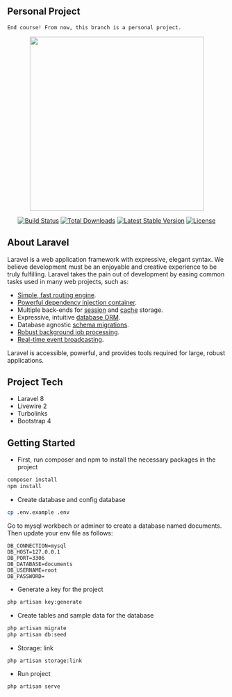 ## Personal Project
```
End course! From now, this branch is a personal project.
```

<p align="center"><a href="https://laravel.com" target="_blank"><img src="https://raw.githubusercontent.com/laravel/art/master/logo-lockup/5%20SVG/2%20CMYK/1%20Full%20Color/laravel-logolockup-cmyk-red.svg" width="400"></a></p>

<p align="center">
<a href="https://travis-ci.org/laravel/framework"><img src="https://travis-ci.org/laravel/framework.svg" alt="Build Status"></a>
<a href="https://packagist.org/packages/laravel/framework"><img src="https://img.shields.io/packagist/dt/laravel/framework" alt="Total Downloads"></a>
<a href="https://packagist.org/packages/laravel/framework"><img src="https://img.shields.io/packagist/v/laravel/framework" alt="Latest Stable Version"></a>
<a href="https://packagist.org/packages/laravel/framework"><img src="https://img.shields.io/packagist/l/laravel/framework" alt="License"></a>
</p>

## About Laravel

Laravel is a web application framework with expressive, elegant syntax. We believe development must be an enjoyable and creative experience to be truly fulfilling. Laravel takes the pain out of development by easing common tasks used in many web projects, such as:

-   [Simple, fast routing engine](https://laravel.com/docs/routing).
-   [Powerful dependency injection container](https://laravel.com/docs/container).
-   Multiple back-ends for [session](https://laravel.com/docs/session) and [cache](https://laravel.com/docs/cache) storage.
-   Expressive, intuitive [database ORM](https://laravel.com/docs/eloquent).
-   Database agnostic [schema migrations](https://laravel.com/docs/migrations).
-   [Robust background job processing](https://laravel.com/docs/queues).
-   [Real-time event broadcasting](https://laravel.com/docs/broadcasting).

Laravel is accessible, powerful, and provides tools required for large, robust applications.

## Project Tech

-   Laravel 8
-   Livewire 2
-   Turbolinks
-   Bootstrap 4

## Getting Started

-   First, run composer and npm to install the necessary packages in the project

```bash
composer install
npm install
```

-   Create database and config database

```bash
cp .env.example .env
```

Go to mysql workbech or adminer to create a database named documents. Then update your env file as follows:

```
DB_CONNECTION=mysql
DB_HOST=127.0.0.1
DB_PORT=3306
DB_DATABASE=documents
DB_USERNAME=root
DB_PASSWORD=
```

-   Generate a key for the project

```bash
php artisan key:generate
```

-   Create tables and sample data for the database

```bash
php artisan migrate
php artisan db:seed
```

-   Storage: link

```bash
php artisan storage:link
```

-   Run project

```bash
php artisan serve
```